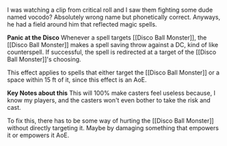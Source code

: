 I was watching a clip from critical roll and I saw them fighting some dude named vocodo? Absolutely wrong name but phonetically correct. Anyways, he had a field around him that reflected magic spells. 

**Panic at the Disco**
Whenever a spell targets [[Disco Ball Monster]], the [[Disco Ball Monster]] makes a spell saving throw against a DC, kind of like counterspell. If successful, the spell is redirected at a target of the [[Disco Ball Monster]]'s choosing. 

This effect applies to spells that either target the [[Disco Ball Monster]] or a space within 15 ft of it, since this effect is an AoE. 

**Key Notes about this**
This will 100% make casters feel useless because, I know my players, and the casters won't even bother to take the risk and cast. 

To fix this, there has to be some way of hurting the [[Disco Ball Monster]] without directly targeting it. Maybe by damaging something that empowers it or empowers it AoE. 